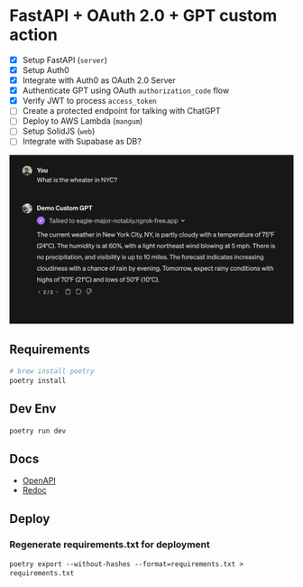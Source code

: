 # FastAPI + OAuth 2.0 + GPT custom action

- [x] Setup FastAPI (`server`)
- [x] Setup Auth0 
- [x] Integrate with Auth0 as OAuth 2.0 Server
- [x] Authenticate GPT using OAuth `authorization_code` flow
- [x] Verify JWT to process `access_token`
- [ ] Create a protected endpoint for talking with ChatGPT
- [ ] Deploy to AWS Lambda (`mangum`)
- [ ] Setup SolidJS (`web`)
- [ ] Integrate with Supabase as DB?

![gpt-custom-action-demo](/public/gpt-custom-action-demo.jpg "How custom actions authenticate")

## Requirements

```sh
# brew install poetry
poetry install
```

## Dev Env

```sh
poetry run dev
```

## Docs

- [OpenAPI](http://locahost:8000/docs)
- [Redoc](http://locahost:8000/redoc)


## Deploy

### Regenerate requirements.txt for deployment
```
poetry export --without-hashes --format=requirements.txt > requirements.txt
```